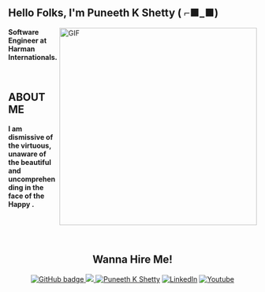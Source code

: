 
<h2 align="left">Hello Folks, I'm <strong>Puneeth K Shetty ( ⌐■_■) </strong></h2>
 
 <img align="right" alt="GIF" src="https://www.mygo.ge/uploads/blog/1584023795.jpg" width="400"/>

<p align="left"><strong> Software Engineer at Harman Internationals.  </strong></p> <br>
<h2 align="left"> ABOUT ME</h2>
<p align="left"><strong>I am dismissive of the virtuous, unaware of the beautiful and uncomprehending in the face of the Happy .</strong></p> <br>

<p align="left"><strong>   </strong></p> <br>

<h2 align="center"><strong>Wanna Hire Me!</strong></h2>
<p align="center">
  <a href="https://github.com/PuneethKshetty?tab=followers">
    <img src="https://img.shields.io/github/followers/PuneethKshetty?label=Followers&logo=GitHub&style=for-the-badge" alt="GitHub badge" />
  </a>
  <a href="https://twitter.com/slowsarcasm">
    <img src="https://img.shields.io/twitter/follow/slowsarcasm?label=Twitter&logo=twitter&style=for-the-badge" />
  </a>	
  <a href="https://puneethiscool.netlify.app"><img src="https://img.shields.io/badge/-My%20Portfolio-Black?style=for-the-badge" alt="Puneeth K Shetty" /></a>	 
  <a href="https://www.linkedin.com/in/puneeth-k-shetty-3b0b06173/"><img src="https://img.shields.io/badge/LinkedIn-%230077B5.svg?style=for-the-badge&logo=linkedin&logoColor=white" alt="LinkedIn"></a>
  <a href="https://www.youtube.com/channel/UCNEGDUYiB7_iFhRu45sFucA"><img src="https://img.shields.io/badge/YouTube-FF0000?style=for-the-badge&logo=youtube&logoColor=white" alt="Youtube"></a>	
	
	
</p>

<!-- ### Connect with me: -->

<br />


 

